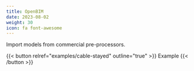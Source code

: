 ```yaml
---
title: OpenBIM
date: 2023-08-02
weight: 30
icon: fa font-awesome
---
```


Import models from commercial pre-processors.

{{< button relref="examples/cable-stayed" outline="true" >}}
    Example
{{< /button >}}
